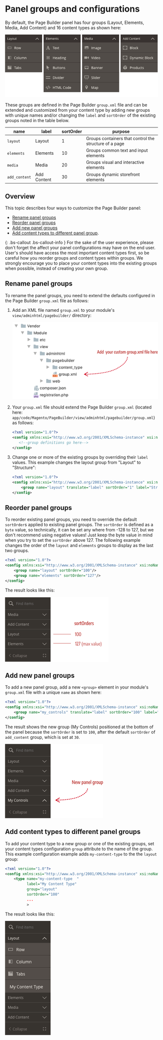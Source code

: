 <!-- {% raw %} -->

# Panel groups and configurations

By default, the Page Builder panel has four groups (Layout, Elements, Media, Add Content) and 16 content types as shown here:

![Panel menu](../images/panel-horizontal-default.png)

These groups are defined in the Page Builder `group.xml` file and can be extended and customized from your content type by adding new groups with unique names and/or changing the `label` and `sortOrder` of the existing groups noted in the table below. 

| name          | label       | sortOrder | purpose                                                |
| ------------- | ----------- | --------- | ------------------------------------------------------ |
| `layout`      | Layout      | 1         | Groups containers that control the structure of a page |
| `elements`    | Elements    | 10        | Groups common text and input elements                  |
| `media`       | Media       | 20        | Groups visual and interactive elements                 |
| `add_content` | Add Content | 30        | Groups dynamic storefront elements                     |

## Overview

This topic describes four ways to customize the Page Builder panel:

- [Rename panel groups](#rename-panel-groups)
- [Reorder panel groups](#reorder-panel-groups)
- [Add new panel groups](#add-new-panel-groups)
- [Add content types to different panel group](#add-content-types-to-different-panel-groups).

{: .bs-callout .bs-callout-info }
For the sake of the user experience, please don't forget the affect your panel configurations may have on the end user. User's should have access the most important content types first, so be careful how you reorder groups and content types within groups. We strongly encourage you to place your content types into the existing groups when possible, instead of creating your own group.

## Rename panel groups

To rename the panel groups, you need to extend the defaults configured in the Page Builder `group.xml` file as follows:

1. Add an XML file named `group.xml` to your module's `view/adminhtml/pagebuilder/` directory:

    ![Custom group file](../images/custom-group-file.png)

2. Your `group.xml` file should extend the Page Builder `group.xml` (located here: `app/code/Magento/PageBuilder/view/adminhtml/pagebuilder/group.xml`) as follows:

    ```xml
    <?xml version="1.0"?>
    <config xmlns:xsi="http://www.w3.org/2001/XMLSchema-instance" xsi:noNamespaceSchemaLocation="urn:magento:module:Magento_PageBuilder:etc/group.xsd">
       <!--group definitions go here-->
    </config>
    ```

3. Change one or more of the existing groups by overriding their `label` values. This example changes the layout group from "Layout" to "Structure": 

    ```xml
    <?xml version="1.0"?>
    <config xmlns:xsi="http://www.w3.org/2001/XMLSchema-instance" xsi:noNamespaceSchemaLocation="urn:magento:module:Magento_PageBuilder:etc/group.xsd">
        <group name="layout" translate="label" sortOrder="1" label="Structure"/>
    </config>
    ```

## Reorder panel groups

To reorder existing panel groups, you need to override the default `sortOrder`s applied to existing panel groups. The `sortOrder` is defined as a `byte` value, so technically, it can be set any where from -128 to 127, but we don't recommend using negative values! Just keep the byte value in mind when you try to set the `sortOrder` above 127. The following example changes the order of the `layout` and `elements` groups to display as the last two groups. 

```xml
<?xml version="1.0"?>
<config xmlns:xsi="http://www.w3.org/2001/XMLSchema-instance" xsi:noNamespaceSchemaLocation="urn:magento:module:Magento_PageBuilder:etc/group.xsd">
    <group name="layout" sortOrder="100"/>
    <group name="elements" sortOrder="127"/>
</config>
```

The result looks like this:

![Reorder panel groups](../images/panel-reorder-groups.png)

## Add new panel groups

To add a new panel group, add a new `<group>` element  in your module's `group.xml` file with a unique `name` as shown here:

```xml
<?xml version="1.0"?>
<config xmlns:xsi="http://www.w3.org/2001/XMLSchema-instance" xsi:noNamespaceSchemaLocation="urn:magento:module:Magento_PageBuilder:etc/group.xsd">
    <group name="my_controls" translate="label" sortOrder="100" label="My Controls"/>
</config>
```

The result shows the new group (My Controls) positioned at the bottom of the panel because the `sortOrder` is set to `100`, after the default `sortOrder` of `add_content` group, which is set at `30`.

![New panel group](../images/panel-group-new.png)

## Add content types to different panel groups

To add your content type to a new group or one of the existing groups, set your content types configuration `group` attribute to the name of the group. This example configuration example adds `my-content-type` to the the `layout` group:

```xml
<?xml version="1.0"?>
<config xmlns:xsi="http://www.w3.org/2001/XMLSchema-instance" xsi:noNamespaceSchemaLocation="urn:magento:module:Magento_PageBuilder:etc/content_type.xsd">
    <type name="my-content-type  "
          label="My Content Type"
          group="layout"
          sortOrder="100"
          ...
          >
```

The result looks like this:

![Group with content type](../images/group-with-content-type.png)


<!-- {% endraw %} -->